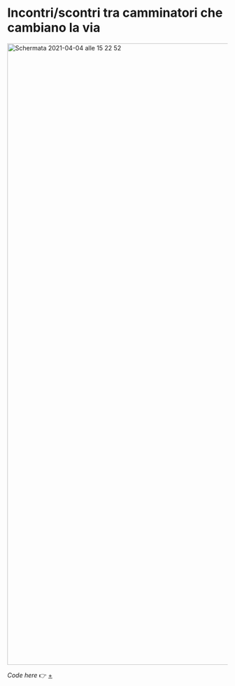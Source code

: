 # Incontri/scontri tra camminatori che cambiano la via

<img width="1422" alt="Schermata 2021-04-04 alle 15 22 52" src="https://user-images.githubusercontent.com/76476647/113510252-47da0d80-955a-11eb-855e-4ebde0d7a461.png">

_Code here_ :point_right: [+](https://editor.p5js.org/Lucilla/sketches/6DHJORxwr)

